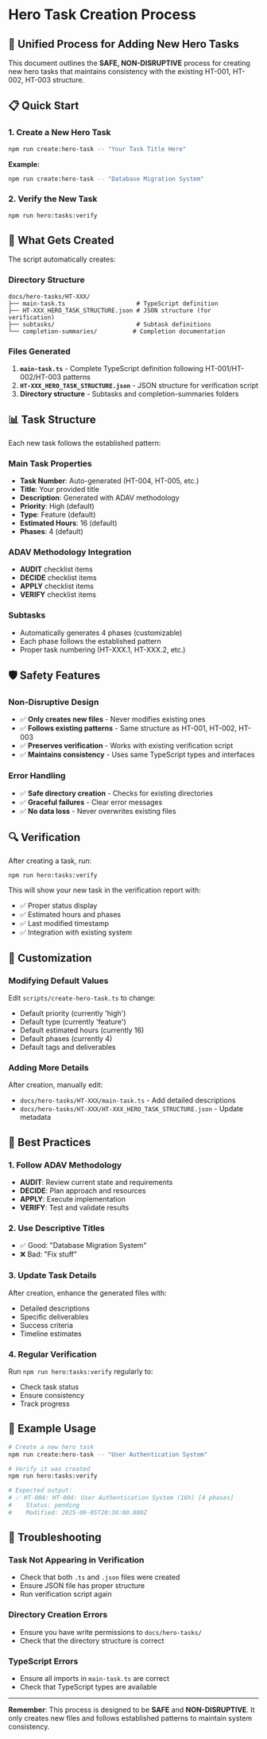 # Hero Task Creation Process

## 🎯 Unified Process for Adding New Hero Tasks

This document outlines the **SAFE, NON-DISRUPTIVE** process for creating new hero tasks that maintains consistency with the existing HT-001, HT-002, HT-003 structure.

## 📋 Quick Start

### 1. Create a New Hero Task
```bash
npm run create:hero-task -- "Your Task Title Here"
```

**Example:**
```bash
npm run create:hero-task -- "Database Migration System"
```

### 2. Verify the New Task
```bash
npm run hero:tasks:verify
```

## 🔧 What Gets Created

The script automatically creates:

### Directory Structure
```
docs/hero-tasks/HT-XXX/
├── main-task.ts                    # TypeScript definition
├── HT-XXX_HERO_TASK_STRUCTURE.json # JSON structure (for verification)
├── subtasks/                       # Subtask definitions
└── completion-summaries/          # Completion documentation
```

### Files Generated

1. **`main-task.ts`** - Complete TypeScript definition following HT-001/HT-002/HT-003 patterns
2. **`HT-XXX_HERO_TASK_STRUCTURE.json`** - JSON structure for verification script
3. **Directory structure** - Subtasks and completion-summaries folders

## 📊 Task Structure

Each new task follows the established pattern:

### Main Task Properties
- **Task Number**: Auto-generated (HT-004, HT-005, etc.)
- **Title**: Your provided title
- **Description**: Generated with ADAV methodology
- **Priority**: High (default)
- **Type**: Feature (default)
- **Estimated Hours**: 16 (default)
- **Phases**: 4 (default)

### ADAV Methodology Integration
- **AUDIT** checklist items
- **DECIDE** checklist items  
- **APPLY** checklist items
- **VERIFY** checklist items

### Subtasks
- Automatically generates 4 phases (customizable)
- Each phase follows the established pattern
- Proper task numbering (HT-XXX.1, HT-XXX.2, etc.)

## 🛡️ Safety Features

### Non-Disruptive Design
- ✅ **Only creates new files** - Never modifies existing ones
- ✅ **Follows existing patterns** - Same structure as HT-001, HT-002, HT-003
- ✅ **Preserves verification** - Works with existing verification script
- ✅ **Maintains consistency** - Uses same TypeScript types and interfaces

### Error Handling
- ✅ **Safe directory creation** - Checks for existing directories
- ✅ **Graceful failures** - Clear error messages
- ✅ **No data loss** - Never overwrites existing files

## 🔍 Verification

After creating a task, run:
```bash
npm run hero:tasks:verify
```

This will show your new task in the verification report with:
- ✅ Proper status display
- ✅ Estimated hours and phases
- ✅ Last modified timestamp
- ✅ Integration with existing system

## 📝 Customization

### Modifying Default Values
Edit `scripts/create-hero-task.ts` to change:
- Default priority (currently 'high')
- Default type (currently 'feature') 
- Default estimated hours (currently 16)
- Default phases (currently 4)
- Default tags and deliverables

### Adding More Details
After creation, manually edit:
- `docs/hero-tasks/HT-XXX/main-task.ts` - Add detailed descriptions
- `docs/hero-tasks/HT-XXX/HT-XXX_HERO_TASK_STRUCTURE.json` - Update metadata

## 🎯 Best Practices

### 1. Follow ADAV Methodology
- **AUDIT**: Review current state and requirements
- **DECIDE**: Plan approach and resources
- **APPLY**: Execute implementation
- **VERIFY**: Test and validate results

### 2. Use Descriptive Titles
- ✅ Good: "Database Migration System"
- ❌ Bad: "Fix stuff"

### 3. Update Task Details
After creation, enhance the generated files with:
- Detailed descriptions
- Specific deliverables
- Success criteria
- Timeline estimates

### 4. Regular Verification
Run `npm run hero:tasks:verify` regularly to:
- Check task status
- Ensure consistency
- Track progress

## 🚀 Example Usage

```bash
# Create a new hero task
npm run create:hero-task -- "User Authentication System"

# Verify it was created
npm run hero:tasks:verify

# Expected output:
# ✅ HT-004: HT-004: User Authentication System (16h) [4 phases]
#    Status: pending
#    Modified: 2025-09-05T20:30:00.000Z
```

## 🔧 Troubleshooting

### Task Not Appearing in Verification
- Check that both `.ts` and `.json` files were created
- Ensure JSON file has proper structure
- Run verification script again

### Directory Creation Errors
- Ensure you have write permissions to `docs/hero-tasks/`
- Check that the directory structure is correct

### TypeScript Errors
- Ensure all imports in `main-task.ts` are correct
- Check that TypeScript types are available

---

**Remember**: This process is designed to be **SAFE** and **NON-DISRUPTIVE**. It only creates new files and follows established patterns to maintain system consistency.

